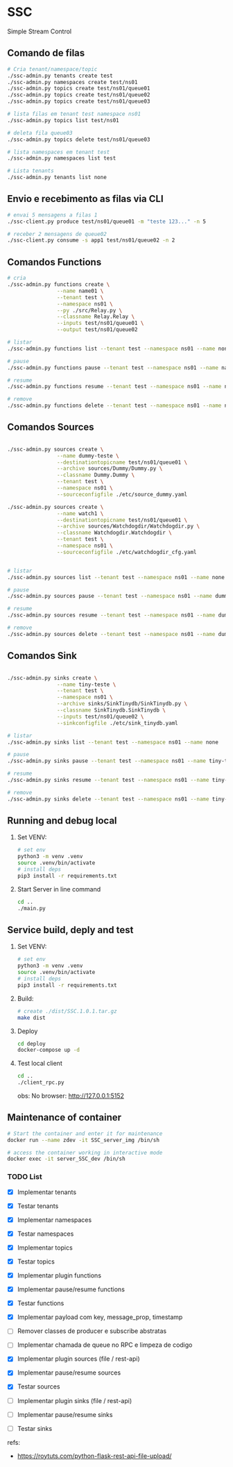 # SSC
Simple Stream Control

## Comando de filas 
```bash
# Cria tenant/namespace/topic 
./ssc-admin.py tenants create test
./ssc-admin.py namespaces create test/ns01
./ssc-admin.py topics create test/ns01/queue01
./ssc-admin.py topics create test/ns01/queue02
./ssc-admin.py topics create test/ns01/queue03

# lista filas em tenant test namespace ns01
./ssc-admin.py topics list test/ns01

# deleta fila queue03
./ssc-admin.py topics delete test/ns01/queue03

# lista namespaces em tenant test
./ssc-admin.py namespaces list test

# Lista tenants
./ssc-admin.py tenants list none

```

## Envio e recebimento as filas via CLI
```bash
# envai 5 mensagens a filas 1
./ssc-client.py produce test/ns01/queue01 -m "teste 123..." -n 5

# receber 2 mensagens de queue02
./ssc-client.py consume -s app1 test/ns01/queue02 -n 2

```

## Comandos Functions
```bash
# cria 
./ssc-admin.py functions create \
                --name name01 \
                --tenant test \
                --namespace ns01 \
                --py ./src/Relay.py \
                --classname Relay.Relay \
                --inputs test/ns01/queue01 \
                --output test/ns01/queue02

# listar 
./ssc-admin.py functions list --tenant test --namespace ns01 --name none

# pause 
./ssc-admin.py functions pause --tenant test --namespace ns01 --name name01

# resume 
./ssc-admin.py functions resume --tenant test --namespace ns01 --name name01

# remove 
./ssc-admin.py functions delete --tenant test --namespace ns01 --name name01

```
## Comandos Sources
```bash

./ssc-admin.py sources create \
                --name dummy-teste \
                --destinationtopicname test/ns01/queue01 \
                --archive sources/Dummy/Dummy.py \
                --classname Dummy.Dummy \
                --tenant test \
                --namespace ns01 \
                --sourceconfigfile ./etc/source_dummy.yaml

./ssc-admin.py sources create \
                --name watch1 \
                --destinationtopicname test/ns01/queue01 \
                --archive sources/Watchdogdir/Watchdogdir.py \
                --classname Watchdogdir.Watchdogdir \
                --tenant test \
                --namespace ns01 \
                --sourceconfigfile ./etc/watchdogdir_cfg.yaml


# listar 
./ssc-admin.py sources list --tenant test --namespace ns01 --name none

# pause 
./ssc-admin.py sources pause --tenant test --namespace ns01 --name dummy-teste

# resume
./ssc-admin.py sources resume --tenant test --namespace ns01 --name dummy-teste

# remove 
./ssc-admin.py sources delete --tenant test --namespace ns01 --name dummy-teste

```

## Comandos Sink
```bash

./ssc-admin.py sinks create \
                --name tiny-teste \
                --tenant test \
                --namespace ns01 \
                --archive sinks/SinkTinydb/SinkTinydb.py \
                --classname SinkTinydb.SinkTinydb \
                --inputs test/ns01/queue02 \
                --sinkconfigfile ./etc/sink_tinydb.yaml 

# listar 
./ssc-admin.py sinks list --tenant test --namespace ns01 --name none

# pause 
./ssc-admin.py sinks pause --tenant test --namespace ns01 --name tiny-teste

# resume
./ssc-admin.py sinks resume --tenant test --namespace ns01 --name tiny-teste

# remove 
./ssc-admin.py sinks delete --tenant test --namespace ns01 --name tiny-teste

```



## Running and debug local
1. Set VENV:
    ```bash
    # set env
    python3 -m venv .venv
    source .venv/bin/activate
    # install deps
    pip3 install -r requirements.txt
    ```

2. Start Server in line command
    ```bash
    cd ..
    ./main.py
    ```

## Service build, deply and test
1. Set VENV:
    ```bash
    # set env
    python3 -m venv .venv
    source .venv/bin/activate
    # install deps
    pip3 install -r requirements.txt
    ```

2. Build:
    ```bash
    # create ./dist/SSC.1.0.1.tar.gz
    make dist
    ```

3. Deploy
    ```bash
    cd deploy
    docker-compose up -d
    ```

4. Test local client
    ```bash
    cd ..
    ./client_rpc.py
    ```
    obs: No browser: http://127.0.0.1:5152 

## Maintenance of container
```bash
# Start the container and enter it for maintenance
docker run --name zdev -it SSC_server_img /bin/sh

# access the container working in interactive mode
docker exec -it server_SSC_dev /bin/sh
```

### TODO List
- [x] Implementar tenants
- [x] Testar tenants
- [x] Implementar namespaces
- [x] Testar namespaces
- [x] Implementar topics
- [x] Testar topics
- [x] Implementar plugin functions
- [x] Implementar pause/resume functions
- [x] Testar functions
- [x] Implementar payload com key, message_prop, timestamp
- [ ] Remover classes de producer e subscribe abstratas
- [ ] Implementar chamada de queue no RPC e limpeza de codigo
- [x] Implementar plugin sources (file / rest-api)
- [x] Implementar pause/resume sources
- [x] Testar sources
- [ ] Implementar plugin sinks (file / rest-api)
- [ ] Implementar pause/resume sinks
- [ ] Testar sinks


refs: 
- https://roytuts.com/python-flask-rest-api-file-upload/